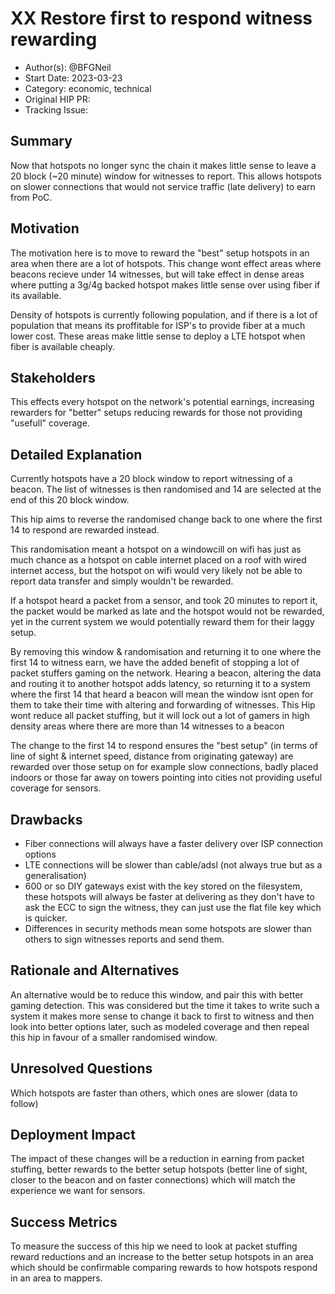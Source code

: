# XX Restore first to respond witness rewarding

- Author(s): @BFGNeil
- Start Date: 2023-03-23 <!-- fill me in with today's date, YYYY-MM-DD -->
- Category: economic, technical
- Original HIP PR: <!-- leave this empty; maintainer will fill in ID of this pull request -->
- Tracking Issue: <!-- leave this empty; maintainer will create a discussion issue -->

## Summary

Now that hotspots no longer sync the chain it makes little sense to leave a 20 block (~20 minute)
window for witnesses to report. This allows hotspots on slower connections that would not service
traffic (late delivery) to earn from PoC.

## Motivation

The motivation here is to move to reward the "best" setup hotspots in an area when there are a lot
of hotspots. This change wont effect areas where beacons recieve under 14 witnesses, but will take
effect in dense areas where putting a 3g/4g backed hotspot makes little sense over using fiber if
its available.

Density of hotspots is currently following population, and if there is a lot of population that
means its proffitable for ISP's to provide fiber at a much lower cost. These areas make little sense
to deploy a LTE hotspot when fiber is available cheaply.

## Stakeholders

This effects every hotspot on the network's potential earnings, increasing rewarders for "better"
setups reducing rewards for those not providing "usefull" coverage.

## Detailed Explanation

Currently hotspots have a 20 block window to report witnessing of a beacon. The list of witnesses is
then randomised and 14 are selected at the end of this 20 block window.

This hip aims to reverse the randomised change back to one where the first 14 to respond are
rewarded instead.

This randomisation meant a hotspot on a windowcill on wifi has just as much chance as a hotspot on
cable internet placed on a roof with wired internet access, but the hotspot on wifi would very
likely not be able to report data transfer and simply wouldn't be rewarded.

If a hotspot heard a packet from a sensor, and took 20 minutes to report it, the packet would be
marked as late and the hotspot would not be rewarded, yet in the current system we would potentially
reward them for their laggy setup.

By removing this window & randomisation and returning it to one where the first 14 to witness earn,
we have the added benefit of stopping a lot of packet stuffers gaming on the network. Hearing a
beacon, altering the data and routing it to another hotspot adds latency, so returning it to a
system where the first 14 that heard a beacon will mean the window isnt open for them to take their
time with altering and forwarding of witnesses. This Hip wont reduce all packet stuffing, but it
will lock out a lot of gamers in high density areas where there are more than 14 witnesses to a
beacon

The change to the first 14 to respond ensures the "best setup" (in terms of line of sight & internet
speed, distance from originating gateway) are rewarded over those setup on for example slow
connections, badly placed indoors or those far away on towers pointing into cities not providing
useful coverage for sensors.

## Drawbacks

- Fiber connections will always have a faster delivery over ISP connection options
- LTE connections will be slower than cable/adsl (not always true but as a generalisation)
- 600 or so DIY gateways exist with the key stored on the filesystem, these hotspots will always be
  faster at delivering as they don't have to ask the ECC to sign the witness, they can just use the
  flat file key which is quicker.
- Differences in security methods mean some hotspots are slower than others to sign witnesses
  reports and send them.

## Rationale and Alternatives

An alternative would be to reduce this window, and pair this with better gaming detection. This was
considered but the time it takes to write such a system it makes more sense to change it back to
first to witness and then look into better options later, such as modeled coverage and then repeal
this hip in favour of a smaller randomised window.

## Unresolved Questions

Which hotspots are faster than others, which ones are slower (data to follow)

## Deployment Impact

The impact of these changes will be a reduction in earning from packet stuffing, better rewards to
the better setup hotspots (better line of sight, closer to the beacon and on faster connections)
which will match the experience we want for sensors.

## Success Metrics

To measure the success of this hip we need to look at packet stuffing reward reductions and an
increase to the better setup hotspots in an area which should be confirmable comparing rewards to
how hotspots respond in an area to mappers.
